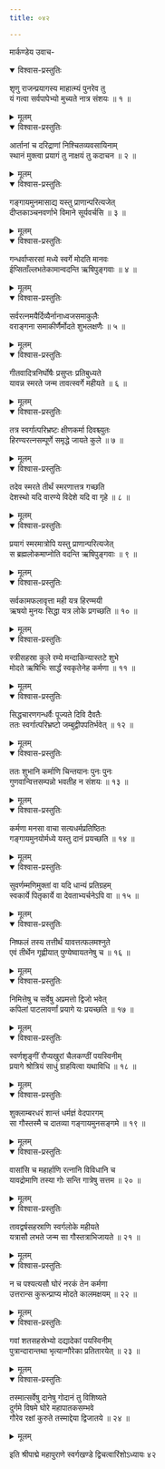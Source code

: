 ```yaml
---
title: ०४२

---
```

मार्कण्डेय उवाच-  

<details open><summary>विश्वास-प्रस्तुतिः</summary>

शृणु राजन्प्रयागस्य माहात्म्यं पुनरेव तु  
यं गत्वा सर्वपापेभ्यो मुच्यते नात्र संशयः ॥ १ ॥
</details>

<details><summary>मूलम्</summary>

शृणु राजन्प्रयागस्य माहात्म्यं पुनरेव तु  
यं गत्वा सर्वपापेभ्यो मुच्यते नात्र संशयः ॥ १ ॥
</details>



<details open><summary>विश्वास-प्रस्तुतिः</summary>

आर्तानां च दरिद्राणां निश्चितव्यवसायिनाम्  
स्थानं मुक्त्वा प्रयागं तु नाक्षयं तु कदाचन ॥ २ ॥
</details>

<details><summary>मूलम्</summary>

आर्तानां च दरिद्राणां निश्चितव्यवसायिनाम्  
स्थानं मुक्त्वा प्रयागं तु नाक्षयं तु कदाचन ॥ २ ॥
</details>



<details open><summary>विश्वास-प्रस्तुतिः</summary>

गङ्गायमुनमासाद्य यस्तु प्राणान्परित्यजेत्  
दीप्तकाञ्चनवर्णाभे विमाने सूर्यवर्चसि ॥ ३ ॥
</details>

<details><summary>मूलम्</summary>

गङ्गायमुनमासाद्य यस्तु प्राणान्परित्यजेत्  
दीप्तकाञ्चनवर्णाभे विमाने सूर्यवर्चसि ॥ ३ ॥
</details>



<details open><summary>विश्वास-प्रस्तुतिः</summary>

गन्धर्वाप्सरसां मध्ये स्वर्गे मोदति मानवः  
ईप्सिताँल्लभतेकामान्वदन्ति ऋषिपुङ्गवाः ॥ ४ ॥
</details>

<details><summary>मूलम्</summary>

गन्धर्वाप्सरसां मध्ये स्वर्गे मोदति मानवः  
ईप्सिताँल्लभतेकामान्वदन्ति ऋषिपुङ्गवाः ॥ ४ ॥
</details>



<details open><summary>विश्वास-प्रस्तुतिः</summary>

सर्वरत्नमयैर्दिव्यैर्नानाध्वजसमाकुलैः  
वराङ्गना समाकीर्णैर्मोदते शुभलक्षणैः ॥ ५ ॥
</details>

<details><summary>मूलम्</summary>

सर्वरत्नमयैर्दिव्यैर्नानाध्वजसमाकुलैः  
वराङ्गना समाकीर्णैर्मोदते शुभलक्षणैः ॥ ५ ॥
</details>



<details open><summary>विश्वास-प्रस्तुतिः</summary>

गीतवादित्रनिर्घोषैः प्रसुप्तः प्रतिबुध्यते  
यावन्न स्मरते जन्म तावत्स्वर्गे महीयते ॥ ६ ॥
</details>

<details><summary>मूलम्</summary>

गीतवादित्रनिर्घोषैः प्रसुप्तः प्रतिबुध्यते  
यावन्न स्मरते जन्म तावत्स्वर्गे महीयते ॥ ६ ॥
</details>



<details open><summary>विश्वास-प्रस्तुतिः</summary>

तत्र स्वर्गात्परिभ्रष्टः क्षीणकर्मा दिवश्च्युतः  
हिरण्यरत्नसम्पूर्णे समृद्धे जायते कुले ॥ ७ ॥
</details>

<details><summary>मूलम्</summary>

तत्र स्वर्गात्परिभ्रष्टः क्षीणकर्मा दिवश्च्युतः  
हिरण्यरत्नसम्पूर्णे समृद्धे जायते कुले ॥ ७ ॥
</details>



<details open><summary>विश्वास-प्रस्तुतिः</summary>

तदेव स्मरते तीर्थं स्मरणात्तत्र गच्छति  
देशस्थो यदि वारण्ये विदेशे यदि वा गृहे ॥ ८ ॥
</details>

<details><summary>मूलम्</summary>

तदेव स्मरते तीर्थं स्मरणात्तत्र गच्छति  
देशस्थो यदि वारण्ये विदेशे यदि वा गृहे ॥ ८ ॥
</details>



<details open><summary>विश्वास-प्रस्तुतिः</summary>

प्रयागं स्मरमात्रोपि यस्तु प्राणान्परित्यजेत्  
स ब्रह्मलोकमाप्नोति वदन्ति ऋषिपुङ्गवाः ॥ ९ ॥
</details>

<details><summary>मूलम्</summary>

प्रयागं स्मरमात्रोपि यस्तु प्राणान्परित्यजेत्  
स ब्रह्मलोकमाप्नोति वदन्ति ऋषिपुङ्गवाः ॥ ९ ॥
</details>



<details open><summary>विश्वास-प्रस्तुतिः</summary>

सर्वकामफलावृत्ता मही यत्र हिरण्मयी  
ऋषयो मुनयः सिद्धा यत्र लोके प्रगच्छति ॥ १० ॥
</details>

<details><summary>मूलम्</summary>

सर्वकामफलावृत्ता मही यत्र हिरण्मयी  
ऋषयो मुनयः सिद्धा यत्र लोके प्रगच्छति ॥ १० ॥
</details>



<details open><summary>विश्वास-प्रस्तुतिः</summary>

स्त्रीसहस्रा कुले रम्ये मन्दाकिन्यास्तटे शुभे  
मोदते ऋषिभिः सार्द्धं स्वकृतेनेह कर्मणा ॥ ११ ॥
</details>

<details><summary>मूलम्</summary>

स्त्रीसहस्रा कुले रम्ये मन्दाकिन्यास्तटे शुभे  
मोदते ऋषिभिः सार्द्धं स्वकृतेनेह कर्मणा ॥ ११ ॥
</details>



<details open><summary>विश्वास-प्रस्तुतिः</summary>

सिद्धचारणगन्धर्वैः पूज्यते दिवि दैवतैः  
ततः स्वर्गात्परिभ्रष्टो जम्बुद्वीपपतिर्भवेत् ॥ १२ ॥
</details>

<details><summary>मूलम्</summary>

सिद्धचारणगन्धर्वैः पूज्यते दिवि दैवतैः  
ततः स्वर्गात्परिभ्रष्टो जम्बुद्वीपपतिर्भवेत् ॥ १२ ॥
</details>



<details open><summary>विश्वास-प्रस्तुतिः</summary>

ततः शुभानि कर्माणि चिन्तयानः पुनः पुनः  
गुणवान्वित्तसम्पन्नो भवतीह न संशयः ॥ १३ ॥
</details>

<details><summary>मूलम्</summary>

ततः शुभानि कर्माणि चिन्तयानः पुनः पुनः  
गुणवान्वित्तसम्पन्नो भवतीह न संशयः ॥ १३ ॥
</details>



<details open><summary>विश्वास-प्रस्तुतिः</summary>

कर्मणा मनसा वाचा सत्यधर्मप्रतिष्ठितः  
गङ्गायमुनयोर्मध्ये यस्तु दानं प्रयच्छति ॥ १४ ॥
</details>

<details><summary>मूलम्</summary>

कर्मणा मनसा वाचा सत्यधर्मप्रतिष्ठितः  
गङ्गायमुनयोर्मध्ये यस्तु दानं प्रयच्छति ॥ १४ ॥
</details>



<details open><summary>विश्वास-प्रस्तुतिः</summary>

सुवर्णम्मणिमुक्तां वा यदि धान्यं प्रतिग्रहम्  
स्वकार्ये पितृकार्ये वा देवताभ्यर्चनेऽपि वा ॥ १५ ॥
</details>

<details><summary>मूलम्</summary>

सुवर्णम्मणिमुक्तां वा यदि धान्यं प्रतिग्रहम्  
स्वकार्ये पितृकार्ये वा देवताभ्यर्चनेऽपि वा ॥ १५ ॥
</details>



<details open><summary>विश्वास-प्रस्तुतिः</summary>

निष्फलं तस्य तत्तीर्थं यावत्तत्फलमश्नुते  
एवं तीर्थेन गृह्णीयात् पुण्येष्वायतनेषु च ॥ १६ ॥
</details>

<details><summary>मूलम्</summary>

निष्फलं तस्य तत्तीर्थं यावत्तत्फलमश्नुते  
एवं तीर्थेन गृह्णीयात् पुण्येष्वायतनेषु च ॥ १६ ॥
</details>



<details open><summary>विश्वास-प्रस्तुतिः</summary>

निमित्तेषु च सर्वेषु अप्रमत्तो द्विजो भवेत्  
कपिलां पाटलावर्णां प्रयागे यः प्रयच्छति ॥ १७ ॥
</details>

<details><summary>मूलम्</summary>

निमित्तेषु च सर्वेषु अप्रमत्तो द्विजो भवेत्  
कपिलां पाटलावर्णां प्रयागे यः प्रयच्छति ॥ १७ ॥
</details>



<details open><summary>विश्वास-प्रस्तुतिः</summary>

स्वर्णशृङ्गीं रौप्यखुरां चैलकण्ठीं पयस्विनीम्  
प्रयागे श्रोत्रियं साधुं ग्राहयित्वा यथाविधि ॥ १८ ॥
</details>

<details><summary>मूलम्</summary>

स्वर्णशृङ्गीं रौप्यखुरां चैलकण्ठीं पयस्विनीम्  
प्रयागे श्रोत्रियं साधुं ग्राहयित्वा यथाविधि ॥ १८ ॥
</details>



<details open><summary>विश्वास-प्रस्तुतिः</summary>

शुक्लाम्बरधरं शान्तं धर्मज्ञं वेदपारगम्  
सा गौस्तस्मै च दातव्या गङ्गायमुनसङ्गमे ॥ १९ ॥
</details>

<details><summary>मूलम्</summary>

शुक्लाम्बरधरं शान्तं धर्मज्ञं वेदपारगम्  
सा गौस्तस्मै च दातव्या गङ्गायमुनसङ्गमे ॥ १९ ॥
</details>



<details open><summary>विश्वास-प्रस्तुतिः</summary>

वासांसि च महार्हाणि रत्नानि विविधानि च  
यावद्रोमाणि तस्या गोः सन्ति गात्रेषु सत्तम ॥ २० ॥
</details>

<details><summary>मूलम्</summary>

वासांसि च महार्हाणि रत्नानि विविधानि च  
यावद्रोमाणि तस्या गोः सन्ति गात्रेषु सत्तम ॥ २० ॥
</details>



<details open><summary>विश्वास-प्रस्तुतिः</summary>

तावद्वर्षसहस्राणि स्वर्गलोके महीयते  
यत्रासौ लभते जन्म सा गौस्तत्राभिजायते ॥ २१ ॥
</details>

<details><summary>मूलम्</summary>

तावद्वर्षसहस्राणि स्वर्गलोके महीयते  
यत्रासौ लभते जन्म सा गौस्तत्राभिजायते ॥ २१ ॥
</details>



<details open><summary>विश्वास-प्रस्तुतिः</summary>

न च पश्यत्यसौ घोरं नरकं तेन कर्मणा  
उत्तरान्स कुरून्प्राप्य मोदते कालमक्षयम् ॥ २२ ॥
</details>

<details><summary>मूलम्</summary>

न च पश्यत्यसौ घोरं नरकं तेन कर्मणा  
उत्तरान्स कुरून्प्राप्य मोदते कालमक्षयम् ॥ २२ ॥
</details>



<details open><summary>विश्वास-प्रस्तुतिः</summary>

गवां शतसहस्रेभ्यो दद्यादेकां पयस्विनीम्  
पुत्रान्दारान्तथा भृत्यान्गौरेका प्रतितारयेत् ॥ २३ ॥
</details>

<details><summary>मूलम्</summary>

गवां शतसहस्रेभ्यो दद्यादेकां पयस्विनीम्  
पुत्रान्दारान्तथा भृत्यान्गौरेका प्रतितारयेत् ॥ २३ ॥
</details>



<details open><summary>विश्वास-प्रस्तुतिः</summary>

तस्मात्सर्वेषु दानेषु गोदानं तु विशिष्यते  
दुर्गमे विषमे घोरे महापातकसम्भवे  
गौरेव रक्षां कुरुते तस्माद्देया द्विजातये ॥ २४ ॥
</details>

<details><summary>मूलम्</summary>

तस्मात्सर्वेषु दानेषु गोदानं तु विशिष्यते  
दुर्गमे विषमे घोरे महापातकसम्भवे  
गौरेव रक्षां कुरुते तस्माद्देया द्विजातये ॥ २४ ॥
</details>


इति श्रीपाद्मे महापुराणे स्वर्गखण्डे द्विचत्वारिंशोऽध्यायः ४२